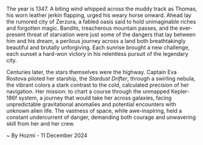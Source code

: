 
The year is 1347.  A biting wind whipped across the muddy track as Thomas, his worn leather jerkin flapping, urged his weary horse onward.  Ahead lay the rumored city of Zerzura, a fabled oasis said to hold unimaginable riches and forgotten magic.  Bandits, treacherous mountain passes, and the ever-present threat of starvation were just some of the dangers that lay between him and his dream, a perilous journey across a land both breathtakingly beautiful and brutally unforgiving. Each sunrise brought a new challenge, each sunset a hard-won victory in his relentless pursuit of the legendary city.

Centuries later, the stars themselves were the highway.  Captain Eva Rostova piloted her starship, the *Stardust Drifter*, through a swirling nebula, the vibrant colors a stark contrast to the cold, calculated precision of her navigation.  Her mission: to chart a course through the unmapped Kepler-186f system, a journey that would take her across galaxies, facing unpredictable gravitational anomalies and potential encounters with unknown alien life.  The vastness of space, while awe-inspiring, held a constant undercurrent of danger, demanding both courage and unwavering skill from her and her crew.

~ By Hozmi - 11 December 2024
